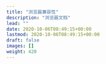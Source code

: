 ```yaml
---
title: "浏览器兼容性"
description: "浏览器文档"
lead: ""
date: 2020-10-06T08:49:15+00:00
lastmod: 2020-10-06T08:49:15+00:00
draft: false
images: []
weight: 420
---
```

